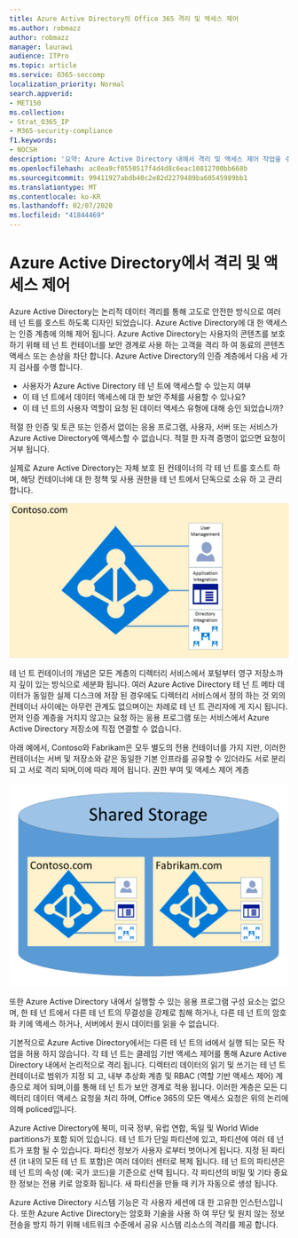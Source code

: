 ```yaml
---
title: Azure Active Directory의 Office 365 격리 및 액세스 제어
ms.author: robmazz
author: robmazz
manager: laurawi
audience: ITPro
ms.topic: article
ms.service: O365-seccomp
localization_priority: Normal
search.appverid:
- MET150
ms.collection:
- Strat_O365_IP
- M365-security-compliance
f1.keywords:
- NOCSH
description: '요약: Azure Active Directory 내에서 격리 및 액세스 제어 작업을 수행 하는 방법을 설명 합니다.'
ms.openlocfilehash: ac8ea9cf0550517f4d4d8c6eac10812700bb668b
ms.sourcegitcommit: 99411927abdb40c2e82d2279489ba60545989bb1
ms.translationtype: MT
ms.contentlocale: ko-KR
ms.lasthandoff: 02/07/2020
ms.locfileid: "41844469"
---
```

# <a name="isolation-and-access-control-in-azure-active-directory"></a>Azure Active Directory에서 격리 및 액세스 제어

Azure Active Directory는 논리적 데이터 격리를 통해 고도로 안전한 방식으로 여러 테 넌 트를 호스트 하도록 디자인 되었습니다. Azure Active Directory에 대 한 액세스는 인증 계층에 의해 제어 됩니다. Azure Active Directory는 사용자의 콘텐츠를 보호 하기 위해 테 넌 트 컨테이너를 보안 경계로 사용 하는 고객을 격리 하 여 동료의 콘텐츠 액세스 또는 손상을 차단 합니다. Azure Active Directory의 인증 계층에서 다음 세 가지 검사를 수행 합니다.

- 사용자가 Azure Active Directory 테 넌 트에 액세스할 수 있는지 여부
- 이 테 넌 트에서 데이터 액세스에 대 한 보안 주체를 사용할 수 있나요?
- 이 테 넌 트의 사용자 역할이 요청 된 데이터 액세스 유형에 대해 승인 되었습니까?

적절 한 인증 및 토큰 또는 인증서 없이는 응용 프로그램, 사용자, 서버 또는 서비스가 Azure Active Directory에 액세스할 수 없습니다. 적절 한 자격 증명이 없으면 요청이 거부 됩니다.

실제로 Azure Active Directory는 자체 보호 된 컨테이너의 각 테 넌 트를 호스트 하며, 해당 컨테이너에 대 한 정책 및 사용 권한을 테 넌 트에서 단독으로 소유 하 고 관리 합니다.
 
![Azure 컨테이너](media/office-365-isolation-azure-container.png)

테 넌 트 컨테이너의 개념은 모든 계층의 디렉터리 서비스에서 포털부터 영구 저장소까지 깊이 있는 방식으로 세분화 됩니다. 여러 Azure Active Directory 테 넌 트 메타 데이터가 동일한 실제 디스크에 저장 된 경우에도 디렉터리 서비스에서 정의 하는 것 외의 컨테이너 사이에는 아무런 관계도 없으며이는 차례로 테 넌 트 관리자에 게 지시 됩니다. 먼저 인증 계층을 거치지 않고는 요청 하는 응용 프로그램 또는 서비스에서 Azure Active Directory 저장소에 직접 연결할 수 없습니다.

아래 예에서, Contoso와 Fabrikam은 모두 별도의 전용 컨테이너를 가지 지만, 이러한 컨테이너는 서버 및 저장소와 같은 동일한 기본 인프라를 공유할 수 있더라도 서로 분리 되 고 서로 격리 되며,이에 따라 제어 됩니다. 권한 부여 및 액세스 제어 계층
 
![Azure 전용 컨테이너](media/office-365-isolation-azure-dedicated-containers.png)

또한 Azure Active Directory 내에서 실행할 수 있는 응용 프로그램 구성 요소는 없으며, 한 테 넌 트에서 다른 테 넌 트의 무결성을 강제로 침해 하거나, 다른 테 넌 트의 암호화 키에 액세스 하거나, 서버에서 원시 데이터를 읽을 수 없습니다.

기본적으로 Azure Active Directory에서는 다른 테 넌 트의 id에서 실행 되는 모든 작업을 허용 하지 않습니다. 각 테 넌 트는 클레임 기반 액세스 제어를 통해 Azure Active Directory 내에서 논리적으로 격리 됩니다. 디렉터리 데이터의 읽기 및 쓰기는 테 넌 트 컨테이너로 범위가 지정 되 고, 내부 추상화 계층 및 RBAC (역할 기반 액세스 제어) 계층으로 제어 되며,이를 통해 테 넌 트가 보안 경계로 적용 됩니다. 이러한 계층은 모든 디렉터리 데이터 액세스 요청을 처리 하며, Office 365의 모든 액세스 요청은 위의 논리에 의해 policed입니다.

Azure Active Directory에 북미, 미국 정부, 유럽 연합, 독일 및 World Wide partitions가 포함 되어 있습니다. 테 넌 트가 단일 파티션에 있고, 파티션에 여러 테 넌 트가 포함 될 수 있습니다. 파티션 정보가 사용자 로부터 벗어나게 됩니다. 지정 된 파티션 (it 내의 모든 테 넌 트 포함)은 여러 데이터 센터로 복제 됩니다. 테 넌 트의 파티션은 테 넌 트의 속성 (예: 국가 코드)을 기준으로 선택 됩니다. 각 파티션의 비밀 및 기타 중요 한 정보는 전용 키로 암호화 됩니다. 새 파티션을 만들 때 키가 자동으로 생성 됩니다.

Azure Active Directory 시스템 기능은 각 사용자 세션에 대 한 고유한 인스턴스입니다. 또한 Azure Active Directory는 암호화 기술을 사용 하 여 무단 및 원치 않는 정보 전송을 방지 하기 위해 네트워크 수준에서 공유 시스템 리소스의 격리를 제공 합니다.
